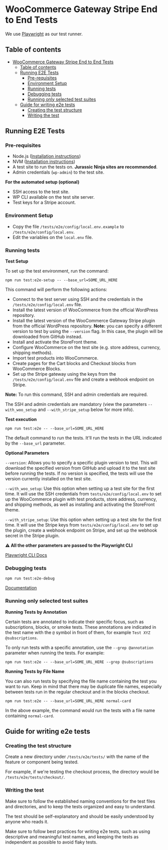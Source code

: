 # WooCommerce Gateway Stripe End to End Tests

We use [Playwright](https://playwright.dev/) as our test runner. 

## Table of contents

- [WooCommerce Gateway Stripe End to End Tests](#woocommerce-gateway-monilypay-end-to-end-tests)
  - [Table of contents](#table-of-contents)
  - [Running E2E Tests](#running-e2e-tests)
    - [Pre-requisites](#pre-requisites)
    - [Environment Setup](#environment-setup)
    - [Running tests](#running-tests)
    - [Debugging tests](#debugging-tests)
    - [Running only selected test suites](#running-only-selected-test-suites)
  - [Guide for writing e2e tests](#guide-for-writing-e2e-tests)
    - [Creating the test structure](#creating-the-test-structure)
    - [Writing the test](#writing-the-test)
  
## Running E2E Tests

### Pre-requisites

- Node.js ([Installation instructions](https://nodejs.org/en/download/))
- NVM ([Installation instructions](https://github.com/nvm-sh/nvm))
- A test site to run the tests on. **Jurassic Ninja sites are recommended**.
- Admin credentials (`wp-admin`) to the test site.

**For the automated setup (optional)**

- SSH access to the test site.
- WP CLI available on the test site server.
- Test keys for a Stripe account.

### Environment Setup

- Copy the file `/tests/e2e/config/local.env.example` to `/tests/e2e/config/local.env`.
- Edit the variables on the `local.env` file.

### Running tests

**Test Setup**

To set up the test environment, run the command:

`npm run test:e2e-setup -- --base_url=SOME_URL_HERE`

This command will perform the following actions:

- Connect to the test server using SSH and the credentials in the `/tests/e2e/config/local.env` file.
- Install the latest version of WooCommerce from the official WordPress repository.
- Install the latest version of the WooCommerce Gateway Stripe plugin from the official WordPress repository. 
  **Note:** you can specify a different version to test by using the `--version` flag. In this case, the plugin will be downloaded from GitHub instead.
- Install and activate the StoreFront theme.
- Configure WooCommerce on the test site (e.g. store address, currency, shipping methods).
- Import test products into WooCommerce.
- Create pages for the Cart blocks and Checkout blocks from WooCommerce Blocks.
- Set up the Stripe gateway using the keys from the `/tests/e2e/config/local.env` file and create a webhook endpoint on Stripe.

**Note:** To run this command, SSH and admin credentials are required. 

The SSH and admin credentials are mandatory (view the parameters `--with_woo_setup` and `--with_stripe_setup` below for more info).

**Test execution**

`npm run test:e2e -- --base_url=SOME_URL_HERE`

The default command to run the tests. It'll run the tests in the URL indicated by the `--base_url` parameter.

**Optional Parameters**

`--version`: Allows you to specify a specific plugin version to test. This will download the specified version from GitHub and upload it to the test site before running the tests. If no version is specified, the tests will use the version currently installed on the test site.

`--with_woo_setup`: Use this option when setting up a test site for the first time. It will use the SSH credentials from `tests/e2e/config/local.env` to set up the WooCommerce plugin with test products, store address, currency, and shipping methods, as well as installing and activating the StoreFront theme.

`--with_stripe_setup`: Use this option when setting up a test site for the first time. It will use the Stripe keys from `tests/e2e/config/local.env` to set up the plugin, create a webhook endpoint on Stripe, and set up the webhook secret in the Stripe plugin.

**⚠️ All the other parameters are passed to the Playwright CLI**

[Playwright CLI Docs](https://playwright.dev/docs/test-cli)

### Debugging tests

`npm run test:e2e-debug`

[Documentation](https://playwright.dev/docs/debug)

### Running only selected test suites

**Running Tests by Annotation**

Certain tests are annotated to indicate their specific focus, such as subscriptions, blocks, or smoke tests. These annotations are indicated in the test name with the `@` symbol in front of them, for example `Test XYZ @subscriptions`.

To only run tests with a specific annotation, use the `--grep @annotation` parameter when running the tests. For example:

`npm run test:e2e -- --base_url=SOME_URL_HERE --grep @subscriptions`

**Running Tests by File Name**

You can also run tests by specifying the file name containing the test you want to run. Keep in mind that there may be duplicate file names, especially between tests run in the regular checkout and in the blocks checkout.

 `npm run test:e2e -- --base_url=SOME_URL_HERE normal-card`

 In the above example, the command would run the tests with a file name containing `normal-card`.

## Guide for writing e2e tests
### Creating the test structure

Create a new directory under `/tests/e2e/tests/` with the name of the feature or component being tested.

For example, if we're testing the checkout process, the directory would be `/tests/e2e/tests/checkout/`.

### Writing the test

Make sure to follow the established naming conventions for the test files and directories, and to keep the tests organized and easy to understand.

The test should be self-explanatory and should be easily understood by anyone who reads it.

Make sure to follow best practices for writing e2e tests, such as using descriptive and meaningful test names, and keeping the tests as independent as possible to avoid flaky tests.
